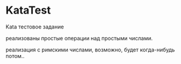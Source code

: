 # KataTest
Kata тестовое задание

реализованы простые операции над простыми числами.

реализация с римскими числами, возможно, будет когда-нибудь потом..
